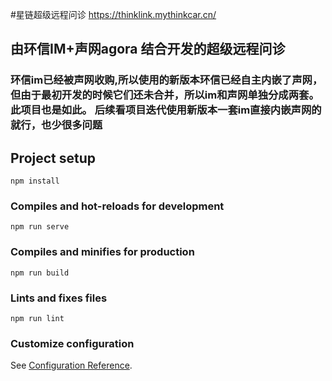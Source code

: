 #星链超级远程问诊
https://thinklink.mythinkcar.cn/

## 由环信IM+声网agora 结合开发的超级远程问诊
### 环信im已经被声网收购,所以使用的新版本环信已经自主内嵌了声网，但由于最初开发的时候它们还未合并，所以im和声网单独分成两套。此项目也是如此。 后续看项目迭代使用新版本一套im直接内嵌声网的就行，也少很多问题

## Project setup
```
npm install
```

### Compiles and hot-reloads for development
```
npm run serve
```

### Compiles and minifies for production
```
npm run build
```

### Lints and fixes files
```
npm run lint
```

### Customize configuration
See [Configuration Reference](https://cli.vuejs.org/config/).
